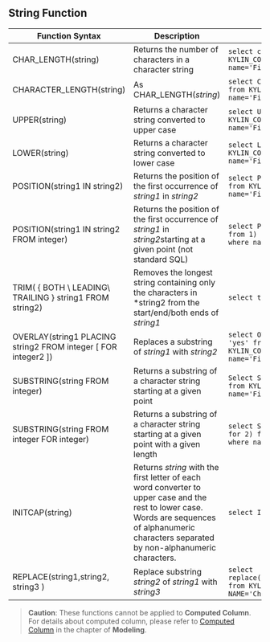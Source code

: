 ## String Function

| Function Syntax                          | Description                               | Example                                  | Return            |
| ---------------------------------------- | ---------------------------------------- | ---------------------------------------- | ----------------- |
| CHAR_LENGTH(string)                      | Returns the number of characters in a character string | ```select char_length(name) from KYLIN_COUNTRY where name='Fiji'``` | ```4```           |
| CHARACTER_LENGTH(string)                 | As CHAR_LENGTH(*string*)                 | ```select CHARACTER_LENGTH(name) from KYLIN_COUNTRY where name='Fiji'``` | ```4```           |
| UPPER(string)                            | Returns a character string converted to upper case | ```select UPPER(name) from KYLIN_COUNTRY where name='Fiji'``` | ```FIJI```        |
| LOWER(string)                            | Returns a character string converted to lower case | ```select LOWER(name) from KYLIN_COUNTRY where name='Fiji'``` | ```fiji```        |
| POSITION(string1 IN string2)             | Returns the position of the first occurrence of *string1* in *string2* | ```select POSITION('ji' in name)  from KYLIN_COUNTRY where name='Fiji'``` | ```3```           |
| POSITION(string1 IN string2 FROM integer) | Returns the position of the first occurrence of *string1* in *string2*starting at a given point (not standard SQL) | ```select POSITION('ji' in name from 1)  from KYLIN_COUNTRY where name='Fiji'``` | ```3```           |
| TRIM( { BOTH \ LEADING\  TRAILING } string1 FROM string2) | Removes the longest string containing only the characters in *string2 from the start/end/both ends of *string1* | ```select trim( BOTH ' Hello ' )```      | ```Hello```       |
| OVERLAY(string1 PLACING string2 FROM integer [ FOR integer2 ]) | Replaces a substring of *string1* with *string2* | ```select OVERLAY (name PLACING 'yes' from 2 for 2) from KYLIN_COUNTRY where name='Fiji'``` | ```Fyesi```       |
| SUBSTRING(string FROM integer)           | Returns a substring of a character string starting at a given point | ```Select SUBSTRING(name from 3) from KYLIN_COUNTRY where name='Fiji'``` | ```ji```          |
| SUBSTRING(string FROM integer FOR integer) | Returns a substring of a character string starting at a given point with a given length | ```select SUBSTRING(name from 3 for 2) from KYLIN_COUNTRY where name='Fiji'``` | ``` ji```         |
| INITCAP(string)                          | Returns *string* with the first letter of each word converter to upper case and the rest to lower case. Words are sequences of alphanumeric characters separated by non-alphanumeric characters. | ```select INITCAP('hello world')```      | ```Hello World``` |
| REPLACE(string1,string2, string3 )       | Replace substring *string2* of *string1* with *string3* | ```select replace(NAME,'China','Hello') from KYLIN_COUNTRY where NAME='China'``` | ```Hello```       |

> **Caution**: These functions cannot be applied to **Computed Column**. For details about computed column, please refer to [Computed Column](../../model/computed_column/README.en.md) in the chapter of **Modeling**.
